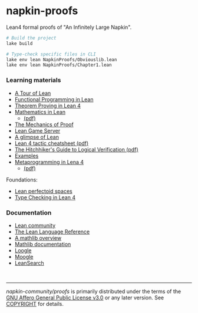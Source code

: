 napkin-proofs
========
Lean4 formal proofs of "An Infinitely Large Napkin".

```bash
# Build the project
lake build

# Type-check specific files in CLI
lake env lean NapkinProofs/Obviouslib.lean
lake env lean NapkinProofs/Chapter1.lean
```

### Learning materials
- [A Tour of Lean](https://lean-lang.org/documentation/tour/)
- [Functional Programming in Lean](https://lean-lang.org/functional_programming_in_lean/)
- [Theorem Proving in Lean 4](https://lean-lang.org/theorem_proving_in_lean4/)
- [Mathematics in Lean](https://leanprover-community.github.io/mathematics_in_lean/)
  - [(pdf)](https://leanprover-community.github.io/mathematics_in_lean/mathematics_in_lean.pdf)
- [The Mechanics of Proof](https://hrmacbeth.github.io/math2001/)
- [Lean Game Server](https://adam.math.hhu.de/)
- [A glimpse of Lean](https://github.com/PatrickMassot/GlimpseOfLean)
- [Lean 4 tactic cheatsheet (pdf)](https://leanprover-community.github.io/papers/lean-tactics.pdf)
- [The Hitchhiker's Guide to Logical Verification (pdf)](https://rawcdn.githack.com/blanchette/logical_verification_2023/0b9ca22d/hitchhikers_guide_tablet.pdf)
- [Examples](https://lean-lang.org/documentation/#:~:text=functions%20and%20types.-,Examples,-Palindromes)
- [Metaprogramming in Lena 4](https://leanprover-community.github.io/lean4-metaprogramming-book/)
  - [(pdf)](https://github.com/leanprover-community/lean4-metaprogramming-book/releases/download/latest/Metaprogramming.in.Lean.4.pdf)

Foundations:

- [Lean perfectoid spaces](https://leanprover-community.github.io/lean-perfectoid-spaces/type_theory.html)
- [Type Checking in Lean 4](https://ammkrn.github.io/type_checking_in_lean4/)

### Documentation
- [Lean community](https://leanprover-community.github.io/)
- [The Lean Language Reference](https://lean-lang.org/doc/reference/latest/)
- [A mathlib overview](https://leanprover-community.github.io/mathlib-overview.html)
- [Mathlib documentation](https://leanprover-community.github.io/mathlib4_docs/)
- [Loogle](https://loogle.lean-lang.org/)
- [Moogle](https://www.moogle.ai/)
- [LeanSearch](https://leansearch.net/)

&nbsp;

--------

*napkin-community/proofs* is primarily distributed under the terms of the
[GNU Affero General Public License v3.0] or any later version. See [COPYRIGHT]
for details.

[GNU Affero General Public License v3.0]: LICENSE
[COPYRIGHT]: COPYRIGHT

